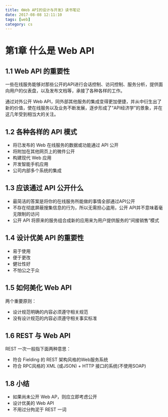 ```yaml
---
title: 《Web API的设计与开发》读书笔记
date: 2017-08-08 12:11:10
tags: [web]
category: cs
---
```


# 第1章 什么是 Web API

## 1.1 Web API 的重要性
一些在线服务能够对那些公开的API进行会话控制、访问控制、服务分析，提供面向用户的仪表盘，以及发布文档等，承接了各种各样的工作。

通过对外公开 Web API，同外部其他服务的集成变得更加便捷，并从中衍生出了新的价值，使在线服务以及业务不断发展，逐步形成了“API经济学”的景象，并在这几年受到相当大的关注。

## 1.2 各种各样的 API 模式
* 将已发布的 Web 在线服务的数据或功能通过 API 公开
* 将附加在其他网页上的微件公开
* 构建现代 Web 应用
* 开发智能手机应用
* 公司内部多个系统的集成

## 1.3 应该通过 API 公开什么
* 最简洁的答案是将你的在线服务所能做的事情全部通过API公开
* 不存在彻底屏蔽搜集信息的行为，所以无需担心盗用，公开 API并不意味着毫无限制的访问
* 公开 API 将原来的服务组合成新的应用来为用户提供服务的“间接销售”模式

## 1.4 设计优美 API 的重要性
* 易于使用
* 便于更改
* 健壮性好
* 不怕公之于众

## 1.5 如何美化 Web API
两个重要原则：

* 设计规范明确的内容必须遵守相关规范
* 没有设计规范的内容必须遵守相关事实标准

## 1.6 REST 与 Web API
REST 一次一般指下面两种意思：

* 符合 Fielding 的 REST 架构风格的Web服务系统
* 符合 RPC风格的 XML (或JSON) + HTTP 接口的系统(不使用SOAP)

## 1.8 小结
* 如果尚未公开 Web AP，则应立即考虑公开
* 设计优美的 Web API
* 不用过分拘泥于 REST 一词

